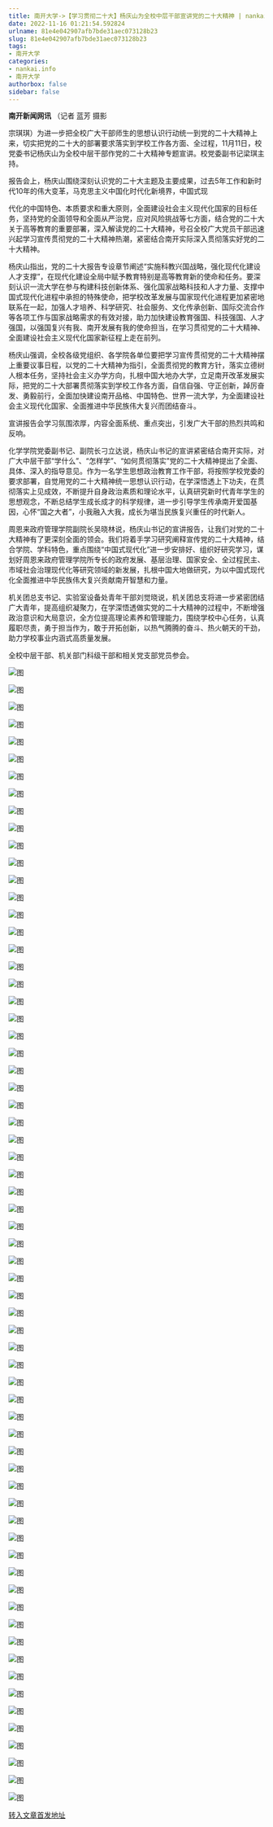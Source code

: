 ```yaml
---
title: 南开大学->【学习贯彻二十大】杨庆山为全校中层干部宣讲党的二十大精神 | nankai.info
date: 2022-11-16 01:21:54.592824
urlname: 81e4e042907afb7bde31aec073128b23
slug: 81e4e042907afb7bde31aec073128b23
tags: 
- 南开大学
categories:
- nankai.info
- 南开大学
authorbox: false
sidebar: false
---
```

**南开新闻网讯** （记者 蓝芳 摄影

宗琪琪）为进一步把全校广大干部师生的思想认识行动统一到党的二十大精神上来，切实把党的二十大的部署要求落实到学校工作各方面、全过程，11月11日，校党委书记杨庆山为全校中层干部作党的二十大精神专题宣讲。校党委副书记梁琪主持。

报告会上，杨庆山围绕深刻认识党的二十大主题及主要成果，过去5年工作和新时代10年的伟大变革，马克思主义中国化时代化新境界，中国式现
<!--more-->
代化的中国特色、本质要求和重大原则，全面建设社会主义现代化国家的目标任务，坚持党的全面领导和全面从严治党，应对风险挑战等七方面，结合党的二十大关于高等教育的重要部署，深入解读党的二十大精神，号召全校广大党员干部迅速兴起学习宣传贯彻党的二十大精神热潮，紧密结合南开实际深入贯彻落实好党的二十大精神。

杨庆山指出，党的二十大报告专设章节阐述“实施科教兴国战略，强化现代化建设人才支撑”，在现代化建设全局中赋予教育特别是高等教育新的使命和任务。要深刻认识一流大学在参与构建科技创新体系、强化国家战略科技和人才力量、支撑中国式现代化进程中承担的特殊使命，把学校改革发展与国家现代化进程更加紧密地联系在一起，加强人才培养、科学研究、社会服务、文化传承创新、国际交流合作等各项工作与国家战略需求的有效对接，助力加快建设教育强国、科技强国、人才强国，以强国复兴有我、南开发展有我的使命担当，在学习贯彻党的二十大精神、全面建设社会主义现代化国家新征程上走在前列。

杨庆山强调，全校各级党组织、各学院各单位要把学习宣传贯彻党的二十大精神摆上重要议事日程，以党的二十大精神为指引，全面贯彻党的教育方针，落实立德树人根本任务，坚持社会主义办学方向，扎根中国大地办大学，立足南开改革发展实际，把党的二十大部署贯彻落实到学校工作各方面，自信自强、守正创新，踔厉奋发、勇毅前行，全面加快建设南开品格、中国特色、世界一流大学，为全面建设社会主义现代化国家、全面推进中华民族伟大复兴而团结奋斗。  

宣讲报告会学习氛围浓厚，内容全面系统、重点突出，引发广大干部的热烈共鸣和反响。

化学学院党委副书记、副院长刁立达说，杨庆山书记的宣讲紧密结合南开实际，对广大中层干部“学什么”、“怎样学”、“如何贯彻落实”党的二十大精神提出了全面、具体、深入的指导意见。作为一名学生思想政治教育工作干部，将按照学校党委的要求部署，自觉用党的二十大精神统一思想认识行动，在学深悟透上下功夫，在贯彻落实上见成效，不断提升自身政治素质和理论水平，认真研究新时代青年学生的思想观念，不断总结学生成长成才的科学规律，进一步引导学生传承南开爱国基因，心怀“国之大者”，小我融入大我，成长为堪当民族复兴重任的时代新人。

周恩来政府管理学院副院长吴晓林说，杨庆山书记的宣讲报告，让我们对党的二十大精神有了更深刻全面的领会。我们将着手学习研究阐释宣传党的二十大精神，结合学院、学科特色，重点围绕“中国式现代化”进一步安排好、组织好研究学习，谋划好周恩来政府管理学院所专长的政府发展、基层治理、国家安全、全过程民主、市域社会治理现代化等研究领域的新发展，扎根中国大地做研究，为以中国式现代化全面推进中华民族伟大复兴贡献南开智慧和力量。

机关团总支书记、实验室设备处青年干部刘觉晓说，机关团总支将进一步紧密团结广大青年，提高组织凝聚力，在学深悟透做实党的二十大精神的过程中，不断增强政治意识和大局意识，全方位提高理论素养和管理能力，围绕学校中心任务，认真履职尽责，勇于担当作为，敢于开拓创新，以热气腾腾的奋斗、热火朝天的干劲，助力学校事业内涵式高质量发展。

全校中层干部、机关部门科级干部和相关党支部党员参会。

![图](http://news.nankai.edu.cn/ywsd/system/2022/11/12/g)

![图](http://news.nankai.edu.cn/ywsd/system/2022/11/12/p)

![图](http://news.nankai.edu.cn/ywsd/system/2022/11/12/j)

![图](http://news.nankai.edu.cn/ywsd/system/2022/11/12/)

![图](http://news.nankai.edu.cn/ywsd/system/2022/11/12/5)

![图](http://news.nankai.edu.cn/ywsd/system/2022/11/12/a)

![图](http://news.nankai.edu.cn/ywsd/system/2022/11/12/2)

![图](http://news.nankai.edu.cn/ywsd/system/2022/11/12/8)

![图](http://news.nankai.edu.cn/ywsd/system/2022/11/12/3)

![图](http://news.nankai.edu.cn/ywsd/system/2022/11/12/1)

![图](http://news.nankai.edu.cn/ywsd/system/2022/11/12/2)

![图](http://news.nankai.edu.cn/ywsd/system/2022/11/12/a)

![图](http://news.nankai.edu.cn/ywsd/system/2022/11/12/_)

![图](http://news.nankai.edu.cn/ywsd/system/2022/11/12/6)

![图](http://news.nankai.edu.cn/ywsd/system/2022/11/12/7)

![图](http://news.nankai.edu.cn/ywsd/system/2022/11/12/8)

![图](http://news.nankai.edu.cn/ywsd/system/2022/11/12/8)

![图](http://news.nankai.edu.cn/ywsd/system/2022/11/12/4)

![图](http://news.nankai.edu.cn/ywsd/system/2022/11/12/0)

![图](http://news.nankai.edu.cn/ywsd/system/2022/11/12/0)

![图](http://news.nankai.edu.cn/ywsd/system/2022/11/12/0)

![图](http://news.nankai.edu.cn/ywsd/system/2022/11/12/3)

![图](http://news.nankai.edu.cn/ywsd/system/2022/11/12/0)

![图](http://news.nankai.edu.cn/ywsd/system/2022/11/12/0)

![图](http://news.nankai.edu.cn/)

![图](http://news.nankai.edu.cn/ywsd/system/2022/11/12/8)

![图](http://news.nankai.edu.cn/ywsd/system/2022/11/12/8)

![图](http://news.nankai.edu.cn/ywsd/system/2022/11/12/4)

![图](http://news.nankai.edu.cn/)

![图](http://news.nankai.edu.cn/ywsd/system/2022/11/12/0)

![图](http://news.nankai.edu.cn/ywsd/system/2022/11/12/0)

![图](http://news.nankai.edu.cn/ywsd/system/2022/11/12/0)

![图](http://news.nankai.edu.cn/)

![图](http://news.nankai.edu.cn/ywsd/system/2022/11/12/3)

![图](http://news.nankai.edu.cn/ywsd/system/2022/11/12/0)

![图](http://news.nankai.edu.cn/ywsd/system/2022/11/12/0)

![图](http://news.nankai.edu.cn/)

![图](http://news.nankai.edu.cn/ywsd/system/2022/11/12/c)

![图](http://news.nankai.edu.cn/ywsd/system/2022/11/12/i)

![图](http://news.nankai.edu.cn/ywsd/system/2022/11/12/p)

![图](http://news.nankai.edu.cn/)

![图](http://news.nankai.edu.cn/ywsd/system/2022/11/12/n)

![图](http://news.nankai.edu.cn/ywsd/system/2022/11/12/c)

![图](http://news.nankai.edu.cn/ywsd/system/2022/11/12/)

![图](http://news.nankai.edu.cn/ywsd/system/2022/11/12/u)

![图](http://news.nankai.edu.cn/ywsd/system/2022/11/12/d)

![图](http://news.nankai.edu.cn/ywsd/system/2022/11/12/e)

![图](http://news.nankai.edu.cn/ywsd/system/2022/11/12/)

![图](http://news.nankai.edu.cn/ywsd/system/2022/11/12/i)

![图](http://news.nankai.edu.cn/ywsd/system/2022/11/12/a)

![图](http://news.nankai.edu.cn/ywsd/system/2022/11/12/k)

![图](http://news.nankai.edu.cn/ywsd/system/2022/11/12/n)

![图](http://news.nankai.edu.cn/ywsd/system/2022/11/12/a)

![图](http://news.nankai.edu.cn/ywsd/system/2022/11/12/n)

![图](http://news.nankai.edu.cn/ywsd/system/2022/11/12/)

![图](http://news.nankai.edu.cn/ywsd/system/2022/11/12/s)

![图](http://news.nankai.edu.cn/ywsd/system/2022/11/12/w)

![图](http://news.nankai.edu.cn/ywsd/system/2022/11/12/e)

![图](http://news.nankai.edu.cn/ywsd/system/2022/11/12/n)

![图](http://news.nankai.edu.cn/)

![图](http://news.nankai.edu.cn/)

![图](http://news.nankai.edu.cn/ywsd/system/2022/11/12/:)

![图](http://news.nankai.edu.cn/ywsd/system/2022/11/12/p)

![图](http://news.nankai.edu.cn/ywsd/system/2022/11/12/t)

![图](http://news.nankai.edu.cn/ywsd/system/2022/11/12/t)

![图](http://news.nankai.edu.cn/ywsd/system/2022/11/12/h)

[转入文章首发地址](http://news.nankai.edu.cn/ywsd/system/2022/11/12/030053572.shtml)
